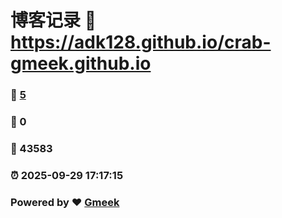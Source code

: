 # 博客记录 :link: https://adk128.github.io/crab-gmeek.github.io 
### :page_facing_up: [5](https://adk128.github.io/crab-gmeek.github.io/tag.html) 
### :speech_balloon: 0 
### :hibiscus: 43583 
### :alarm_clock: 2025-09-29 17:17:15 
### Powered by :heart: [Gmeek](https://github.com/Meekdai/Gmeek)
